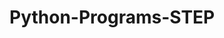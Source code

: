 # Python-Programs-STEP
       
  
              
                
                
                            
     
 
